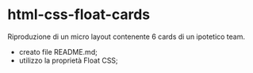 # html-css-float-cards
Riproduzione di un micro layout contenente 6 cards di un ipotetico team.


- creato file README.md;
- utilizzo la proprietà Float CSS;